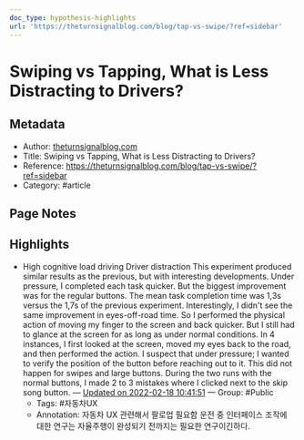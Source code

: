 ```yaml
---
doc_type: hypothesis-highlights
url: 'https://theturnsignalblog.com/blog/tap-vs-swipe/?ref=sidebar'
---
```


# Swiping vs Tapping, What is Less Distracting to Drivers?

## Metadata
- Author: [theturnsignalblog.com]()
- Title: Swiping vs Tapping, What is Less Distracting to Drivers?
- Reference: https://theturnsignalblog.com/blog/tap-vs-swipe/?ref=sidebar
- Category: #article

## Page Notes
## Highlights
- High cognitive load driving Driver distraction This experiment produced similar results as the previous, but with interesting developments. Under pressure, I completed each task quicker. But the biggest improvement was for the regular buttons. The mean task completion time was 1,3s versus the 1,7s of the previous experiment. Interestingly, I didn't see the same improvement in eyes-off-road time. So I performed the physical action of moving my finger to the screen and back quicker. But I still had to glance at the screen for as long as under normal conditions. In 4 instances, I first looked at the screen, moved my eyes back to the road, and then performed the action. I suspect that under pressure; I wanted to verify the position of the button before reaching out to it. This did not happen for swipes and large buttons. During the two runs with the normal buttons, I made 2 to 3 mistakes where I clicked next to the skip song button. — [Updated on 2022-02-18 10:41:51](https://hyp.is/8iBWJpBbEeyvQXM0AFXXyg/theturnsignalblog.com/blog/tap-vs-swipe/?ref=sidebar) — Group: #Public
    - Tags:  #자동차UX 
    - Annotation: 자동차 UX 관련해서 팔로업 필요함
운전 중 인터페이스 조작에 대한 연구는 자율주행이 완성되기 전까지는 필요한 연구이긴하다.


